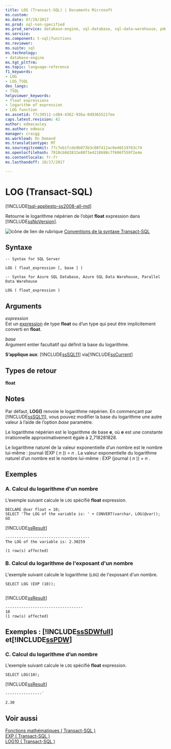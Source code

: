 ```yaml
---
title: LOG (Transact-SQL) | Documents Microsoft
ms.custom: 
ms.date: 07/29/2017
ms.prod: sql-non-specified
ms.prod_service: database-engine, sql-database, sql-data-warehouse, pdw
ms.service: 
ms.component: t-sql|functions
ms.reviewer: 
ms.suite: sql
ms.technology:
- database-engine
ms.tgt_pltfrm: 
ms.topic: language-reference
f1_keywords:
- LOG
- LOG_TSQL
dev_langs:
- TSQL
helpviewer_keywords:
- float expressions
- logarithm of expression
- LOG function
ms.assetid: f7c39511-cd84-4362-93ba-0d93655217ee
caps.latest.revision: 42
author: edmacauley
ms.author: edmaca
manager: craigg
ms.workload: On Demand
ms.translationtype: MT
ms.sourcegitcommit: 77c7eb1fcde9b073b3c08f412ac0e46519763c74
ms.openlocfilehash: 7918cb0d2832e88f3e4218b98c7f606f559f2e4e
ms.contentlocale: fr-fr
ms.lasthandoff: 10/17/2017

---
```

# <a name="log-transact-sql"></a>LOG (Transact-SQL)
[!INCLUDE[tsql-appliesto-ss2008-all-md](../../includes/tsql-appliesto-ss2008-all-md.md)]

  Retourne le logarithme népérien de l’objet **float** expression dans [!INCLUDE[ssNoVersion](../../includes/ssnoversion-md.md)].  
  
 ![Icône de lien de rubrique](../../database-engine/configure-windows/media/topic-link.gif "Icône lien de rubrique") [Conventions de la syntaxe Transact-SQL](../../t-sql/language-elements/transact-sql-syntax-conventions-transact-sql.md)  
  
## <a name="syntax"></a>Syntaxe  
  
```  
-- Syntax for SQL Server  
  
LOG ( float_expression [, base ] )  
```  
  
```  
-- Syntax for Azure SQL Database, Azure SQL Data Warehouse, Parallel Data Warehouse  
  
LOG ( float_expression )  
```  
  
## <a name="arguments"></a>Arguments  
 *expression*  
 Est un [expression](../../t-sql/language-elements/expressions-transact-sql.md) de type **float** ou d’un type qui peut être implicitement converti en **float**.  
  
 *base*  
 Argument entier facultatif qui définit la base du logarithme.  
  
**S’applique aux**: [!INCLUDE[ssSQL11](../../includes/sssql11-md.md)] via[!INCLUDE[ssCurrent](../../includes/sscurrent-md.md)]
  
## <a name="return-types"></a>Types de retour  
 **float**  
  
## <a name="remarks"></a>Notes  
 Par défaut, **LOG()** renvoie le logarithme népérien. En commençant par [!INCLUDE[ssSQL11](../../includes/sssql11-md.md)], vous pouvez modifier la base du logarithme une autre valeur à l’aide de l’option *base* paramètre.  
  
 Le logarithme népérien est le logarithme de base **e**, où **e** est une constante irrationnelle approximativement égale à 2,718281828.  
  
 Le logarithme naturel de la valeur exponentielle d’un nombre est le nombre lui-même : journal (EXP (  *n*  )) =  *n* . La valeur exponentielle du logarithme naturel d’un nombre est le nombre lui-même : EXP (journal (  *n*  )) =  *n* .  
  
## <a name="examples"></a>Exemples  
  
### <a name="a-calculating-the-logarithm-for-a-number"></a>A. Calcul du logarithme d'un nombre  
 L’exemple suivant calcule le `LOG` spécifié **float** expression.  
  
```  
DECLARE @var float = 10;  
SELECT 'The LOG of the variable is: ' + CONVERT(varchar, LOG(@var));  
GO  
```  
  
 [!INCLUDE[ssResult](../../includes/ssresult-md.md)]  
  
```  
-------------------------------------  
The LOG of the variable is: 2.30259  
  
(1 row(s) affected)  
```  
  
### <a name="b-calculating-the-logarithm-of-the-exponent-of-a-number"></a>B. Calcul du logarithme de l'exposant d'un nombre  
 L'exemple suivant calcule le logarithme (`LOG`) de l'exposant d'un nombre.  
  
```  
SELECT LOG (EXP (10));  
  
```  
  
 [!INCLUDE[ssResult](../../includes/ssresult-md.md)]  
  
```  
----------------------------------  
10  
(1 row(s) affected)  
```  
  
## <a name="examples-includesssdwfullincludessssdwfull-mdmd-and-includesspdwincludessspdw-mdmd"></a>Exemples : [!INCLUDE[ssSDWfull](../../includes/sssdwfull-md.md)] et[!INCLUDE[ssPDW](../../includes/sspdw-md.md)]  
  
### <a name="c-calculating-the-logarithm-for-a-number"></a>C. Calcul du logarithme d’un nombre  
 L’exemple suivant calcule le `LOG` spécifié **float** expression.  
  
```  
SELECT LOG(10);  
```  
  
 [!INCLUDE[ssResult](../../includes/ssresult-md.md)]  
  
 ```
 ----------------`  
  
 2.30
 ```  
  
## <a name="see-also"></a>Voir aussi  
 [Fonctions mathématiques &#40; Transact-SQL &#41;](../../t-sql/functions/mathematical-functions-transact-sql.md)   
 [EXP &#40; Transact-SQL &#41;](../../t-sql/functions/exp-transact-sql.md)   
 [LOG10 &#40; Transact-SQL &#41;](../../t-sql/functions/log10-transact-sql.md)  
  
  


